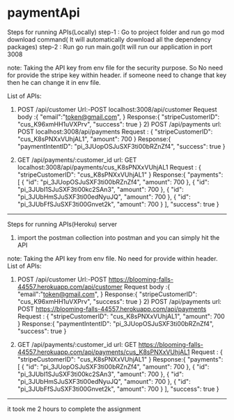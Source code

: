 # paymentApi

Steps for running APIs(Locally)
  step-1 : Go to project folder and run go mod download command( It will automatically download all the dependency packages)
  step-2 : Run go run main.go(It will run our application in port 3008

 note: Taking the API key from env file for the security purpose. So No need for provide the stripe key 
       within header. if someone need to change that key then he can change it in env file. 

List of APIs:
   1) POST /api/customer
          Url:-POST localhost:3008/api/customer
          Request body :{
                                           "email":"token@gmail.com",
                                        }
           Response:{
                              "stripeCustomerID": "cus_K96xmHH1uVXPrv",
                               "success": true
                            }
     2) POST /api/payments
       url: POST localhost:3008/api/payments
       Request : {
                   "stripeCustomerID": "cus_K8sPNXxVUhjAL1",
 	             "amount": 700
                      }
     Response:{
    "paymentIntentID": "pi_3JUopOSJuSXF3ti00bRZnZf4",
    "success": true
}


3) GET /api/payments/:customer_id
  url: GET localhost:3008/api/payments/cus_K8sPNXxVUhjAL1
  Request : {
 "stripeCustomerID": "cus_K8sPNXxVUhjAL1"
}
Response:{
    "payments": [
        {
            "id": "pi_3JUopOSJuSXF3ti00bRZnZf4",
            "amount": 700
        },
        {
            "id": "pi_3JUbI1SJuSXF3ti00kc2SAn3",
            "amount": 700
        },
        {
            "id": "pi_3JUbHmSJuSXF3ti00edNyuJQ",
            "amount": 700
        },
        {
            "id": "pi_3JUbFfSJuSXF3ti00Gnvet2k",
            "amount": 700
        }
    ],
    "success": true
}
 
----------------------------------------------------- 
 
Steps for running APIs(Heroku) server

1. import the postman collection into postman and you can simply hit the API


 note: Taking the API key from env file. No need for provide within header. 
List of APIs:
   1) POST /api/customer
          Url:-POST https://blooming-falls-44557.herokuapp.com/api/customer
          Request body :{
                                           "email":"token@gmail.com",
                                        }
           Response:{
                              "stripeCustomerID": "cus_K96xmHH1uVXPrv",
                               "success": true
                            }
     2) POST /api/payments
       url: POST https://blooming-falls-44557.herokuapp.com/api/payments
       Request : {
                   "stripeCustomerID": "cus_K8sPNXxVUhjAL1",
 	             "amount": 700
                      }
     Response:{
    "paymentIntentID": "pi_3JUopOSJuSXF3ti00bRZnZf4",
    "success": true
}


3) GET /api/payments/:customer_id
  url: GET https://blooming-falls-44557.herokuapp.com/api/payments/cus_K8sPNXxVUhjAL1
  Request : {
 "stripeCustomerID": "cus_K8sPNXxVUhjAL1"
}
Response:{
    "payments": [
        {
            "id": "pi_3JUopOSJuSXF3ti00bRZnZf4",
            "amount": 700
        },
        {
            "id": "pi_3JUbI1SJuSXF3ti00kc2SAn3",
            "amount": 700
        },
        {
            "id": "pi_3JUbHmSJuSXF3ti00edNyuJQ",
            "amount": 700
        },
        {
            "id": "pi_3JUbFfSJuSXF3ti00Gnvet2k",
            "amount": 700
        }
    ],
    "success": true
}

--------------------------

it took me 2 hours to complete the assignment 
